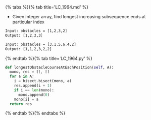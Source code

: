 {% tabs %}{% tab title='LC_1964.md' %}

* Given integer array, find longest increasing subsequence ends at particular index

```txt
Input: obstacles = [1,2,3,2]
Output: [1,2,3,3]

Input: obstacles = [3,1,5,6,4,2]
Output: [1,1,2,3,2,2]
```

{% endtab %}{% tab title='LC_1964.py' %}

```py
def longestObstacleCourseAtEachPosition(self, A):
  mono, res = [], []
  for a in A:
    i = bisect.bisect(mono, a)
    res.append(i + 1)
    if i == len(mono):
      mono.append(0)
    mono[i] = a
  return res
```

{% endtab %}{% endtabs %}
